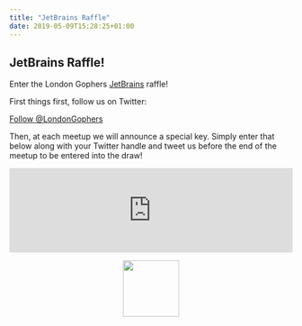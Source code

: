 ```yaml
---
title: "JetBrains Raffle"
date: 2019-05-09T15:28:25+01:00
---
```


## JetBrains Raffle!

Enter the London Gophers [JetBrains](https://www.jetbrains.com) raffle!

First things first, follow us on Twitter:

<a href="https://twitter.com/LondonGophers?ref_src=twsrc%5Etfw" class="twitter-follow-button" data-show-count="false">Follow @LondonGophers</a><script async src="https://platform.twitter.com/widgets.js" charset="utf-8"></script>

Then, at each meetup we will announce a special key. Simply enter that below along with your Twitter handle and tweet us
before the end of the meetup to be entered into the draw!

<iframe src="https://londongophers.github.io/raffle/?greeting=Hey%20%40LondonGophers%2C%20please%20enter%20me%20into%20the%20%40jetbrains%20raffle!&amp;hashtags=LondonGophers" style="border:0px;width:100%;overflow:hidden"></iframe>

<a href="https://www.jetbrains.com"><img src="/images/jetbrains.png" width="100px" style="display:block; margin-left: auto; margin-right: auto"/></a>
